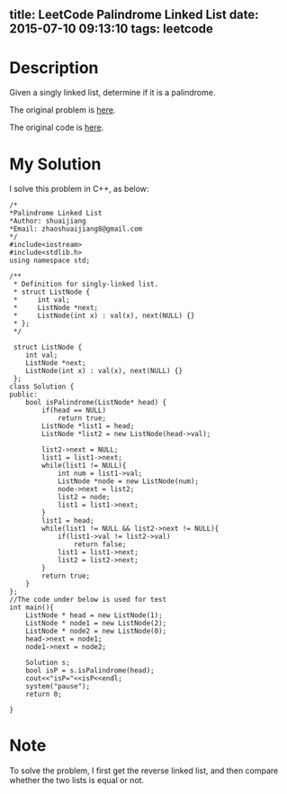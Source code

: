 title: LeetCode Palindrome Linked List
date: 2015-07-10 09:13:10
tags: leetcode
---


# Description
Given a singly linked list, determine if it is a palindrome.

The original problem is [here](https://leetcode.com/problems/palindrome-linked-list/ "Problem").

The original code is [here](https://github.com/shuaijiang/LeetCode/blob/master/PalindromeLinkedList.cpp "Code").
<!--more-->

# My Solution
I solve this problem in C++, as below:
	
	/*
	*Palindrome Linked List   
	*Author: shuaijiang
	*Email: zhaoshuaijiang8@gmail.com
	*/
	#include<iostream>
	#include<stdlib.h>
	using namespace std;
	
	/**
	 * Definition for singly-linked list.
	 * struct ListNode {
	 *     int val;
	 *     ListNode *next;
	 *     ListNode(int x) : val(x), next(NULL) {}
	 * };
	 */
	 
	 struct ListNode {
		int val;
		ListNode *next;
		ListNode(int x) : val(x), next(NULL) {}
	 };
	class Solution {
	public:
	    bool isPalindrome(ListNode* head) {
	        if(head == NULL) 
	        	return true;
	        ListNode *list1 = head;
	        ListNode *list2 = new ListNode(head->val);
	        
	        list2->next = NULL;
	        list1 = list1->next;
			while(list1 != NULL){
				int num = list1->val;
	        	ListNode *node = new ListNode(num);
	        	node->next = list2;
	        	list2 = node;
	        	list1 = list1->next;
	        }
	        list1 = head;
	        while(list1 != NULL && list2->next != NULL){
	        	if(list1->val != list2->val)
	        		return false;
	        	list1 = list1->next;
	        	list2 = list2->next;
	        }
	        return true;
	    }
	};
	//The code under below is used for test
	int main(){
		ListNode * head = new ListNode(1);
		ListNode * node1 = new ListNode(2);
		ListNode * node2 = new ListNode(0);
		head->next = node1;
		node1->next = node2;
		
		Solution s;
		bool isP = s.isPalindrome(head);
		cout<<"isP="<<isP<<endl;
		system("pause");
		return 0;
		
	}



# Note
To solve the problem, I first get the reverse linked list, and then compare whether the two lists is equal or not. 
